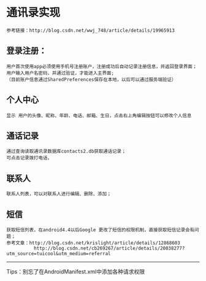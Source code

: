 # 通讯录实现
	参考链接：http://blog.csdn.net/wwj_748/article/details/19965913

##	登录注册：

	用户首次使用app必须使用手机号注册账户，注册成功后自动记录注册信息，并返回登录界面；
	用户输入用户名密码，并通过验证，才能进入主界面;
	（目前账户信息通过SharedPreferences保存在本地，以后可以通过服务端验证）

##	个人中心
	
	显示 用户的头像、昵称、年龄、电话、邮箱、生日，点击右上角编辑按钮可以修改个人信息

##	通话记录
		
	通过查询读取通讯录数据库contacts2.db获取通话记录；
	可点击记录拨打电话，
	
	
##	联系人

	联系人列表，可以对联系人进行编辑、删除、添加；


##	短信
	
	获取短信列表，在android4.4以后Google 更改了短信的权限机制，直接获取短信记录会有问题；
	参考文章：http://blog.csdn.net/krislight/article/details/12868603
			  http://blog.csdn.net/cb269267/article/details/20038277?utm_source=tuicool&utm_medium=referral

----	

Tips：别忘了在AndroidManifest.xml中添加各种请求权限